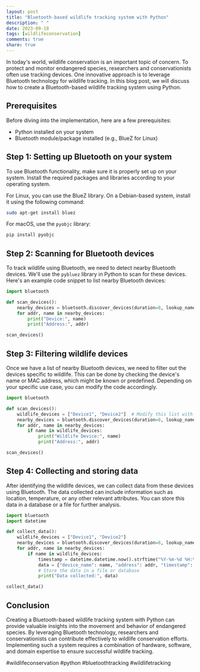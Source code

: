 ```yaml
---
layout: post
title: "Bluetooth-based wildlife tracking system with Python"
description: " "
date: 2023-09-18
tags: [wildlifeconservation]
comments: true
share: true
---
```


In today's world, wildlife conservation is an important topic of concern. To protect and monitor endangered species, researchers and conservationists often use tracking devices. One innovative approach is to leverage Bluetooth technology for wildlife tracking. In this blog post, we will discuss how to create a Bluetooth-based wildlife tracking system using Python.

## Prerequisites

Before diving into the implementation, here are a few prerequisites:

- Python installed on your system
- Bluetooth module/package installed (e.g., BlueZ for Linux)

## Step 1: Setting up Bluetooth on your system

To use Bluetooth functionality, make sure it is properly set up on your system. Install the required packages and libraries according to your operating system.

For Linux, you can use the BlueZ library. On a Debian-based system, install it using the following command:

```bash
sudo apt-get install bluez
```

For macOS, use the `pyobjc` library:

```bash
pip install pyobjc
```

## Step 2: Scanning for Bluetooth devices

To track wildlife using Bluetooth, we need to detect nearby Bluetooth devices. We'll use the `pybluez` library in Python to scan for these devices. Here's an example code snippet to list nearby Bluetooth devices:

```python
import bluetooth

def scan_devices():
    nearby_devices = bluetooth.discover_devices(duration=8, lookup_names=True)
    for addr, name in nearby_devices:
        print("Device:", name)
        print("Address:", addr)

scan_devices()
```

## Step 3: Filtering wildlife devices

Once we have a list of nearby Bluetooth devices, we need to filter out the devices specific to wildlife. This can be done by checking the device's name or MAC address, which might be known or predefined. Depending on your specific use case, you can modify the code accordingly.

```python
import bluetooth

def scan_devices():
    wildlife_devices = ["Device1", "Device2"]  # Modify this list with known wildlife device names
    nearby_devices = bluetooth.discover_devices(duration=8, lookup_names=True)
    for addr, name in nearby_devices:
        if name in wildlife_devices:
            print("Wildlife Device:", name)
            print("Address:", addr)

scan_devices()
```

## Step 4: Collecting and storing data

After identifying the wildlife devices, we can collect data from these devices using Bluetooth. The data collected can include information such as location, temperature, or any other relevant attributes. You can store this data in a database or a file for further analysis.

```python
import bluetooth
import datetime

def collect_data():
    wildlife_devices = ["Device1", "Device2"]
    nearby_devices = bluetooth.discover_devices(duration=8, lookup_names=True)
    for addr, name in nearby_devices:
        if name in wildlife_devices:
            timestamp = datetime.datetime.now().strftime("%Y-%m-%d %H:%M:%S")
            data = {"device_name": name, "address": addr, "timestamp": timestamp}
            # Store the data in a file or database
            print("Data collected:", data)

collect_data()
```

## Conclusion

Creating a Bluetooth-based wildlife tracking system with Python can provide valuable insights into the movement and behavior of endangered species. By leveraging Bluetooth technology, researchers and conservationists can contribute effectively to wildlife conservation efforts. Implementing such a system requires a combination of hardware, software, and domain expertise to ensure successful wildlife tracking.

#wildlifeconservation #python #bluetoothtracking #wildlifetracking